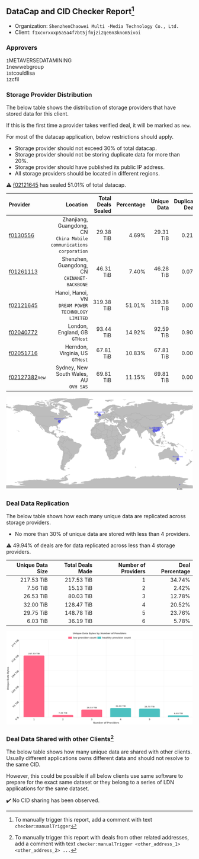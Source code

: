 ## DataCap and CID Checker Report[^1]
 - Organization: `ShenzhenChaowei Multi -Media Technology Co., Ltd.`
 - Client: `f1xcvrxxxp5a5a4f7bt5jfmjzi2qe6n3knom5ivoi`
### Approvers
`1`METAVERSEDATAMINING<br/>`1`newwebgroup<br/>`1`stcouldlisa<br/>`1`zcfil

### Storage Provider Distribution
The below table shows the distribution of storage providers that have stored data for this client.

If this is the first time a provider takes verified deal, it will be marked as `new`.

For most of the datacap application, below restrictions should apply.
 - Storage provider should not exceed 30% of total datacap.
 - Storage provider should not be storing duplicate data for more than 20%.
 - Storage provider should have published its public IP address.
 - All storage providers should be located in different regions.

⚠️ [f02121645](https://filfox.info/en/address/f02121645) has sealed 51.01% of total datacap.

| Provider                                                    |                                                               Location | Total Deals Sealed | Percentage | Unique Data | Duplicate Deals |
| :---------------------------------------------------------- | ---------------------------------------------------------------------: | -----------------: | ---------: | ----------: | --------------: |
| [f0130556](https://filfox.info/en/address/f0130556)         | Zhanjiang, Guangdong, CN<br/>`China Mobile communications corporation` |          29.38 TiB |      4.69% |   29.31 TiB |           0.21% |
| [f01261113](https://filfox.info/en/address/f01261113)       |                        Shenzhen, Guangdong, CN<br/>`CHINANET-BACKBONE` |          46.31 TiB |      7.40% |   46.28 TiB |           0.07% |
| [f02121645](https://filfox.info/en/address/f02121645)       |                  Hanoi, Hanoi, VN<br/>`DREAM POWER TECHNOLOGY LIMITED` |         319.38 TiB |     51.01% |  319.38 TiB |           0.00% |
| [f02040772](https://filfox.info/en/address/f02040772)       |                                       London, England, GB<br/>`GTHost` |          93.44 TiB |     14.92% |   92.59 TiB |           0.90% |
| [f02051716](https://filfox.info/en/address/f02051716)       |                                     Herndon, Virginia, US<br/>`GTHost` |          67.81 TiB |     10.83% |   67.81 TiB |           0.00% |
| [f02127382](https://filfox.info/en/address/f02127382)`new`  |                              Sydney, New South Wales, AU<br/>`OVH SAS` |          69.81 TiB |     11.15% |   69.81 TiB |           0.00% |

<img src="https://raw.githubusercontent.com/data-preservation-programs/filplus-checker-assets/main/filecoin-project/filecoin-plus-large-datasets/issues/1909/1684221291027.png"/>

### Deal Data Replication
The below table shows how each many unique data are replicated across storage providers.

- No more than 30% of unique data are stored with less than 4 providers.

⚠️ 49.94% of deals are for data replicated across less than 4 storage providers.

| Unique Data Size | Total Deals Made | Number of Providers | Deal Percentage |
| ---------------: | ---------------: | ------------------: | --------------: |
|       217.53 TiB |       217.53 TiB |                   1 |          34.74% |
|         7.56 TiB |        15.13 TiB |                   2 |           2.42% |
|        26.53 TiB |        80.03 TiB |                   3 |          12.78% |
|        32.00 TiB |       128.47 TiB |                   4 |          20.52% |
|        29.75 TiB |       148.78 TiB |                   5 |          23.76% |
|         6.03 TiB |        36.19 TiB |                   6 |           5.78% |

<img src="https://raw.githubusercontent.com/data-preservation-programs/filplus-checker-assets/main/filecoin-project/filecoin-plus-large-datasets/issues/1909/1684221291791.png"/>

### Deal Data Shared with other Clients[^3]
The below table shows how many unique data are shared with other clients.
Usually different applications owns different data and should not resolve to the same CID.

However, this could be possible if all below clients use same software to prepare for the exact same dataset or they belong to a series of LDN applications for the same dataset.

✔️ No CID sharing has been observed.

[^1]: To manually trigger this report, add a comment with text `checker:manualTrigger`

[^2]: Deals from those addresses are combined into this report as they are specified with `checker:manualTrigger`

[^3]: To manually trigger this report with deals from other related addresses, add a comment with text `checker:manualTrigger <other_address_1> <other_address_2> ...`
